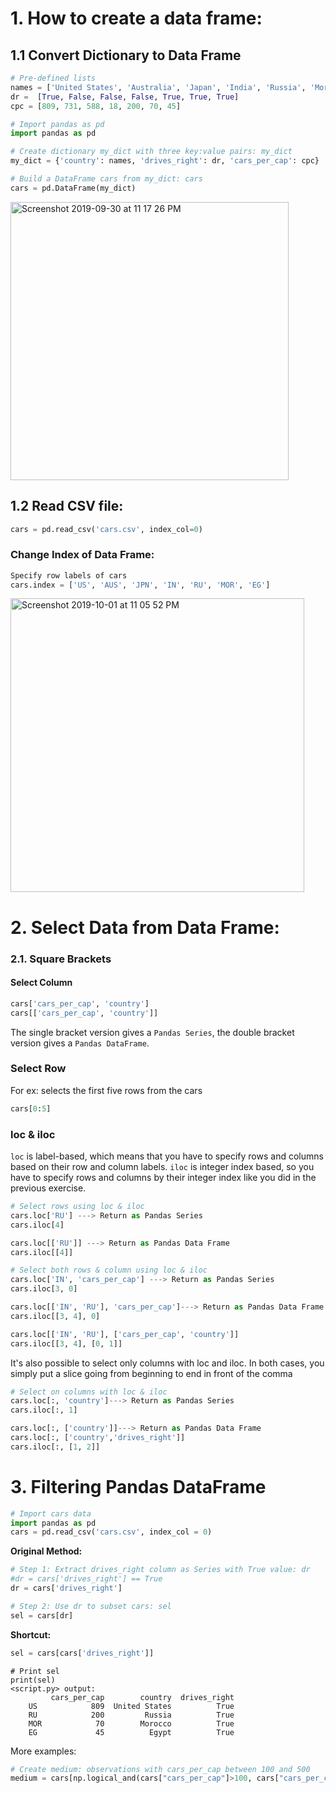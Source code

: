 # 1. How to create a data frame:
## 1.1 Convert Dictionary to Data Frame

```Python
# Pre-defined lists
names = ['United States', 'Australia', 'Japan', 'India', 'Russia', 'Morocco', 'Egypt']
dr =  [True, False, False, False, True, True, True]
cpc = [809, 731, 588, 18, 200, 70, 45]

# Import pandas as pd
import pandas as pd

# Create dictionary my_dict with three key:value pairs: my_dict
my_dict = {'country': names, 'drives_right': dr, 'cars_per_cap': cpc}

# Build a DataFrame cars from my_dict: cars
cars = pd.DataFrame(my_dict)
```
<img width="445" alt="Screenshot 2019-09-30 at 11 17 26 PM" src="https://user-images.githubusercontent.com/47073386/65895276-caba5f00-e3dd-11e9-9595-374d9ee9ffdf.png">

## 1.2 Read CSV file:
```Python
cars = pd.read_csv('cars.csv', index_col=0)
```
### Change Index of Data Frame:
```Python
Specify row labels of cars
cars.index = ['US', 'AUS', 'JPN', 'IN', 'RU', 'MOR', 'EG']
```
<img width="470" alt="Screenshot 2019-10-01 at 11 05 52 PM" src="https://user-images.githubusercontent.com/47073386/65974774-1c2b2280-e4a0-11e9-8fff-5d2a921cc219.png">

# 2. Select Data from Data Frame:

### 2.1. Square Brackets 
#### Select Column
```Python
cars['cars_per_cap', 'country']
cars[['cars_per_cap', 'country']]
```
The single bracket version gives a `Pandas Series`, the double bracket version gives a `Pandas DataFrame`.

### Select Row
For ex: selects the first five rows from the cars
```Python
cars[0:5]
```

### loc & iloc
`loc` is label-based, which means that you have to specify rows and columns based on their row and column labels. 
`iloc` is integer index based, so you have to specify rows and columns by their integer index like you did in the previous exercise.
```Python
# Select rows using loc & iloc
cars.loc['RU'] ---> Return as Pandas Series
cars.iloc[4]

cars.loc[['RU']] ---> Return as Pandas Data Frame
cars.iloc[[4]]
```

```Python
# Select both rows & column using loc & iloc
cars.loc['IN', 'cars_per_cap'] ---> Return as Pandas Series
cars.iloc[3, 0]

cars.loc[['IN', 'RU'], 'cars_per_cap']---> Return as Pandas Data Frame
cars.iloc[[3, 4], 0]

cars.loc[['IN', 'RU'], ['cars_per_cap', 'country']]
cars.iloc[[3, 4], [0, 1]]
```
It's also possible to select only columns with loc and iloc. In both cases, you simply put a slice going from beginning to end in front of the comma
```Python
# Select on columns with loc & iloc
cars.loc[:, 'country']---> Return as Pandas Series
cars.iloc[:, 1]

cars.loc[:, ['country']]---> Return as Pandas Data Frame
cars.loc[:, ['country','drives_right']]
cars.iloc[:, [1, 2]]
```
# 3. Filtering Pandas DataFrame

```Python
# Import cars data
import pandas as pd
cars = pd.read_csv('cars.csv', index_col = 0)
```
**Original Method:**
```Python
# Step 1: Extract drives_right column as Series with True value: dr
#dr = cars['drives_right'] == True
dr = cars['drives_right']

# Step 2: Use dr to subset cars: sel
sel = cars[dr]
```
**Shortcut:**
```Python
sel = cars[cars['drives_right']]
```
```
# Print sel
print(sel)
<script.py> output:
         cars_per_cap        country  drives_right
    US            809  United States          True
    RU            200         Russia          True
    MOR            70        Morocco          True
    EG             45          Egypt          True

```
More examples:

```Python
# Create medium: observations with cars_per_cap between 100 and 500
medium = cars[np.logical_and(cars["cars_per_cap"]>100, cars["cars_per_cap"]<500)]
